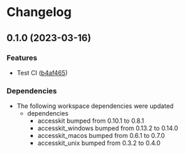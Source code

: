 # Changelog

## 0.1.0 (2023-03-16)


### Features

* Test CI ([b4af465](https://github.com/DataTriny/accesskit/commit/b4af4656917062a25c918ecc62855486eaa9ca67))


### Dependencies

* The following workspace dependencies were updated
  * dependencies
    * accesskit bumped from 0.10.1 to 0.8.1
    * accesskit_windows bumped from 0.13.2 to 0.14.0
    * accesskit_macos bumped from 0.6.1 to 0.7.0
    * accesskit_unix bumped from 0.3.2 to 0.4.0
